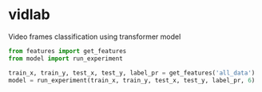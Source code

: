 # vidlab
Video frames classification using transformer model


```python
from features import get_features
from model import run_experiment

train_x, train_y, test_x, test_y, label_pr = get_features('all_data')
model = run_experiment(train_x, train_y, test_x, test_y, label_pr, 6)
```

